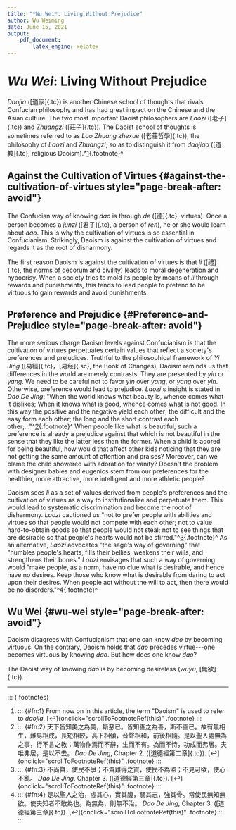 ```yaml
---
title: "*Wu Wei*: Living Without Prejudice"
author: Wu Weiming
date: June 15, 2021
output:
    pdf_document:
        latex_engine: xelatex
---
```


# *Wu Wei*: Living Without Prejudice

*Daojia* ([道家]{.tc}) is another Chinese school of thoughts that rivals Confucian philosophy and has had great impact on the Chinese and the Asian culture. The two most important Daoist philosophers are *Laozi* ([老子]{.tc}) and *Zhuangzi* ([莊子]{.tc}). The Daoist school of thoughts is sometimes referred to as *Lao Zhuang zhexue* ([老莊哲學]{.tc}), the philosophy of *Laozi* and *Zhuangzi*, so as to distinguish it from *daojiao* ([道教]{.tc}, religious Daoism).^[1](#refn:1){.footnote}^

## Against the Cultivation of Virtues {#against-the-cultivation-of-virtues style="page-break-after: avoid"}

The Confucian way of knowing *dao* is through *de* ([德]{.tc}, virtues). Once a person becomes a *junzi* ([君子]{.tc}, a person of *ren*), he or she would learn about *dao*. This is why the cultivation of virtues is so essential in Confucianism. Strikingly, Daoism is against the cultivation of virtues and regards it as the root of disharmony.

The first reason Daoism is against the cultivation of virtues is that *li* ([禮]{.tc}, the norms of decorum and civility) leads to moral degeneration and hypocrisy. When a society tries to mold its people by means of *li* through rewards and punishments, this tends to lead people to pretend to be virtuous to gain rewards and avoid punishments.

## Preference and Prejudice {#Preference-and-Prejudice style="page-break-after: avoid"}

The more serious charge Daoism levels against Confucianism is that the cultivation of virtues perpetuates certain values that reflect a society's preferences and prejudices. Truthful to the philosophical framework of *Yi Jing* ([易經]{.tc}，[易经]{.sc}, the Book of Changes), Daoism reminds us that differences in the world are merely contrasts. They are presented by *yin* or *yang*. We need to be careful not to favor *yin* over *yang*, or *yang* over *yin*. Otherwise, preference would lead to prejudice. *Laozi*'s insight is stated in *Dao De Jing*: "When the world knows what beauty is, whence comes what it dislikes; When it knows what is good, whence comes what is not good. In this way the positive and the negative yield each other; the difficult and the easy form each other; the long and the short contrast each other;..."^[2](#refn:2){.footnote}^ When people like what is beautiful, such a preference is already a prejudice against that which is not beautiful in the sense that they like the latter less than the former. When a child is adored for being beautiful, how would that affect other kids noticing that they are not getting the same amount of attention and praises? Moreover, can we blame the child showered with adoration for vanity? Doesn't the problem with designer babies and eugenics stem from our preferences for the healthier, more attractive, more intelligent and more athletic people?

Daoism sees *li* as a set of values derived from people's preferences and the cultivation of virtues as a way to institutionalize and perpetuate them. This would lead to systematic discrimination and become the root of disharmony. *Laozi* cautioned us "not to prefer people with abilities and virtues so that people would not compete with each other; not to value hard-to-obtain goods so that people would not steal; not to see things that are desirable so that people's hearts would not be stirred."^[3](#refn:3){.footnote}^ As an alternative, *Laozi* advocates "the sage's way of governing" that "humbles people's hearts, fills their bellies, weakens their wills, and strengthens their bones." *Laozi* envisages that such a way of governing would "make people, as a norm, have no clue what is desirable, and hence have no desires. Keep those who know what is desirable from daring to act upon their desires. When people act without the will to act, then there would be no disorders."^[4](#refn:4){.footnote}^

## Wu Wei {#wu-wei style="page-break-after: avoid"}

Daoism disagrees with Confucianism that one can know *dao* by becoming virtuous. On the contrary, Daoism holds that *dao* precedes virtue---one becomes virtuous by knowing *dao*. But how does one know *dao*?

The Daoist way of knowing *dao* is by becoming desireless (*wuyu*, [無欲]{.tc}).

------------------------------------------------------------------------

::: {.footnotes}
1.  ::: {#fn:1}
    From now on in this article, the term "Daoism" is used to refer to *daojia*.
    [↩︎]{onclick="scrollToFootnoteRef(this)" .footnote}
    :::
2.  ::: {#fn:2}
    天下皆知美之為美，斯惡已。皆知善之為善，斯不善已。故有無相生，難易相成，長短相較，高下相傾，音聲相和，前後相隨。是以聖人處無為之事，行不言之教；萬物作焉而不辭，生而不有。為而不恃，功成而弗居。夫唯弗居，是以不去。 *Dao De Jing*, Chapter 2. ([道德經第二章]{.tc}).
    [↩︎]{onclick="scrollToFootnoteRef(this)" .footnote}
    :::
3.  ::: {#fn:3}
    不尚賢，使民不爭；不貴難得之貨，使民不為盜；不見可欲，使心不亂。 *Dao De Jing*, Chapter 3. ([道德經第三章]{.tc}).
    [↩︎]{onclick="scrollToFootnoteRef(this)" .footnote}
    :::
4.  ::: {#fn:4}
    是以聖人之治，虛其心，實其腹，弱其志，強其骨。常使民無知無欲。使夫知者不敢為也。為無為，則無不治。 *Dao De Jing*, Chapter 3. ([道德經第三章]{.tc}).
    [↩︎]{onclick="scrollToFootnoteRef(this)" .footnote}
    :::
:::
